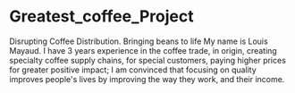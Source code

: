 # Greatest_coffee_Project
Disrupting Coffee Distribution. Bringing beans to life
My name is Louis Mayaud. I have 3 years experience in the coffee trade, in origin, creating specialty coffee supply chains, for special customers, paying higher prices for greater positive impact; I am convinced that focusing on quality improves people's lives by improving the way they work, and their income. 
